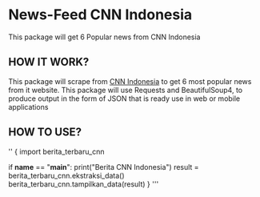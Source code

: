# News-Feed CNN Indonesia
This package will get 6 Popular news from CNN Indonesia

## HOW IT WORK?
This package will scrape from [CNN Indonesia](https://www.cnnindonesia.com/) to get 6 most popular news from it website.
This package will use Requests and BeautifulSoup4, to produce output in the form of JSON that is ready use in web or mobile applications

## HOW TO USE?
''
{
import berita_terbaru_cnn

if __name__ == "__main__":
    print("Berita CNN Indonesia")
    result = berita_terbaru_cnn.ekstraksi_data()
    berita_terbaru_cnn.tampilkan_data(result)
}
'''
